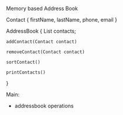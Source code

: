 Memory based Address Book

Contact {
firstName, lastName, phone, email
}

AddressBook {
List<Contact> contacts;

    addContact(Contact contact)

    removeContact(Contact contact)

    sortContact()

    printContacts()
}

Main:
- addressbook operations